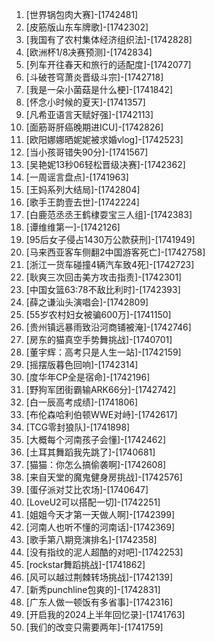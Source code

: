 
1. [世界锅包肉大赛]-[1742481]
1. [皮筋版山东车牌歌]-[1742302]
1. [我国有了农村集体经济组织法]-[1742828]
1. [欧洲杯1/8决赛预测]-[1742834]
1. [列车开往春天和旅行的适配度]-[1742077]
1. [斗破苍穹萧炎晋级斗宗]-[1742718]
1. [我是一朵小菌菇是什么梗]-[1741842]
1. [怀念小时候的夏天]-[1741357]
1. [凡希亚语言天赋好强]-[1742113]
1. [面筋哥肝癌晚期进ICU]-[1742826]
1. [欧阳娜娜晒妮妮被求婚vlog]-[1742523]
1. [当小孩哥错失90分]-[1741567]
1. [吴艳妮13秒06轻松晋级决赛]-[1742362]
1. [一周谣言盘点]-[1741963]
1. [王妈系列大结局]-[1742804]
1. [歌手王韵壹去世]-[1742224]
1. [白鹿范丞丞王鹤棣耍宝三人组]-[1742383]
1. [谭维维第一]-[1742126]
1. [95后女子侵占1430万公款获刑]-[1741949]
1. [马来西亚客车侧翻2中国游客死亡]-[1742758]
1. [浙江一货车碰撞4辆汽车致4死]-[1742723]
1. [耿爽三次回击美方攻击指责]-[1742301]
1. [中国女篮63:78不敌比利时]-[1742393]
1. [薛之谦汕头演唱会]-[1742809]
1. [55岁农村妇女被骗600万]-[1741150]
1. [贵州镇远暴雨致沿河商铺被淹]-[1742746]
1. [房东的猫真空手势舞挑战]-[1740701]
1. [董宇辉：高考只是人生一站]-[1742159]
1. [摇摆版暮色回响]-[1742314]
1. [度华年CP全是宿命]-[1742196]
1. [野狗军团街霸输ARK66分]-[1742742]
1. [白一辰高考成绩]-[1741806]
1. [布伦森哈利伯顿WWE对峙]-[1742617]
1. [TCG零封狼队]-[1741898]
1. [大概每个河南孩子会懂]-[1742462]
1. [土耳其舞蹈我先跳了]-[1740681]
1. [猫猫：你怎么搞偷袭啊]-[1742608]
1. [来自天堂的魔鬼健身房挑战]-[1742576]
1. [蛋仔派对艾比农场]-[1740647]
1. [LoveU2可以搭配一切]-[1742251]
1. [姐姐今天才第一天做人啊]-[1742399]
1. [河南人也听不懂的河南话]-[1742369]
1. [歌手第八期竞演排名]-[1742358]
1. [没有指纹的泥人超酷的对吧]-[1742253]
1. [rockstar舞蹈挑战]-[1741862]
1. [风可以越过荆棘转场挑战]-[1742139]
1. [新秀punchline包爽的]-[1742831]
1. [广东人做一顿饭有多省事]-[1742316]
1. [开启我的2024上半年回忆录]-[1741763]
1. [我们的改变只需要两年]-[1741759]